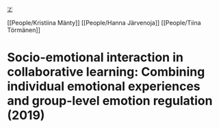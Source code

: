 [🇿](zotero://select/library/items/59L64W6D)

[[People/Kristiina Mänty]] [[People/Hanna Järvenoja]] [[People/Tiina Törmänen]] 
# Socio-emotional interaction in collaborative learning: Combining individual emotional experiences and group-level emotion regulation (2019)

